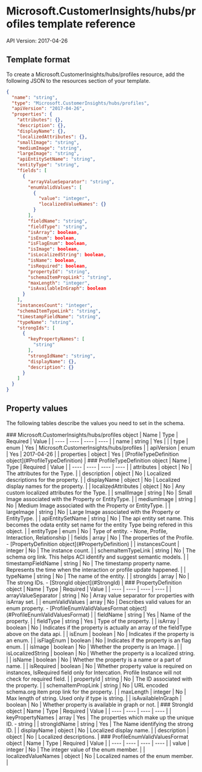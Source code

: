 # Microsoft.CustomerInsights/hubs/profiles template reference
API Version: 2017-04-26
## Template format

To create a Microsoft.CustomerInsights/hubs/profiles resource, add the following JSON to the resources section of your template.

```json
{
  "name": "string",
  "type": "Microsoft.CustomerInsights/hubs/profiles",
  "apiVersion": "2017-04-26",
  "properties": {
    "attributes": {},
    "description": {},
    "displayName": {},
    "localizedAttributes": {},
    "smallImage": "string",
    "mediumImage": "string",
    "largeImage": "string",
    "apiEntitySetName": "string",
    "entityType": "string",
    "fields": [
      {
        "arrayValueSeparator": "string",
        "enumValidValues": [
          {
            "value": "integer",
            "localizedValueNames": {}
          }
        ],
        "fieldName": "string",
        "fieldType": "string",
        "isArray": boolean,
        "isEnum": boolean,
        "isFlagEnum": boolean,
        "isImage": boolean,
        "isLocalizedString": boolean,
        "isName": boolean,
        "isRequired": boolean,
        "propertyId": "string",
        "schemaItemPropLink": "string",
        "maxLength": "integer",
        "isAvailableInGraph": boolean
      }
    ],
    "instancesCount": "integer",
    "schemaItemTypeLink": "string",
    "timestampFieldName": "string",
    "typeName": "string",
    "strongIds": [
      {
        "keyPropertyNames": [
          "string"
        ],
        "strongIdName": "string",
        "displayName": {},
        "description": {}
      }
    ]
  }
}
```
## Property values

The following tables describe the values you need to set in the schema.

<a id="Microsoft.CustomerInsights/hubs/profiles" />
### Microsoft.CustomerInsights/hubs/profiles object
|  Name | Type | Required | Value |
|  ---- | ---- | ---- | ---- |
|  name | string | Yes |  |
|  type | enum | Yes | Microsoft.CustomerInsights/hubs/profiles |
|  apiVersion | enum | Yes | 2017-04-26 |
|  properties | object | Yes | [ProfileTypeDefinition object](#ProfileTypeDefinition) |


<a id="ProfileTypeDefinition" />
### ProfileTypeDefinition object
|  Name | Type | Required | Value |
|  ---- | ---- | ---- | ---- |
|  attributes | object | No | The attributes for the Type. |
|  description | object | No | Localized descriptions for the property. |
|  displayName | object | No | Localized display names for the property. |
|  localizedAttributes | object | No | Any custom localized attributes for the Type. |
|  smallImage | string | No | Small Image associated with the Property or EntityType. |
|  mediumImage | string | No | Medium Image associated with the Property or EntityType. |
|  largeImage | string | No | Large Image associated with the Property or EntityType. |
|  apiEntitySetName | string | No | The api entity set name. This becomes the odata entity set name for the entity Type being refered in this object. |
|  entityType | enum | No | Type of entity. - None, Profile, Interaction, Relationship |
|  fields | array | No | The properties of the Profile. - [PropertyDefinition object](#PropertyDefinition) |
|  instancesCount | integer | No | The instance count. |
|  schemaItemTypeLink | string | No | The schema org link. This helps ACI identify and suggest semantic models. |
|  timestampFieldName | string | No | The timestamp property name. Represents the time when the interaction or profile update happened. |
|  typeName | string | No | The name of the entity. |
|  strongIds | array | No | The strong IDs. - [StrongId object](#StrongId) |


<a id="PropertyDefinition" />
### PropertyDefinition object
|  Name | Type | Required | Value |
|  ---- | ---- | ---- | ---- |
|  arrayValueSeparator | string | No | Array value separator for properties with isArray set. |
|  enumValidValues | array | No | Describes valid values for an enum property. - [ProfileEnumValidValuesFormat object](#ProfileEnumValidValuesFormat) |
|  fieldName | string | Yes | Name of the property. |
|  fieldType | string | Yes | Type of the property. |
|  isArray | boolean | No | Indicates if the property is actually an array of the fieldType above on the data api. |
|  isEnum | boolean | No | Indicates if the property is an enum. |
|  isFlagEnum | boolean | No | Indicates if the property is an flag enum. |
|  isImage | boolean | No | Whether the property is an Image. |
|  isLocalizedString | boolean | No | Whether the property is a localized string. |
|  isName | boolean | No | Whether the property is a name or a part of name. |
|  isRequired | boolean | No | Whether property value is required on instances, IsRequired field only for Intercation. Profile Instance will not check for required field. |
|  propertyId | string | No | The ID associated with the property. |
|  schemaItemPropLink | string | No | URL encoded schema.org item prop link for the property. |
|  maxLength | integer | No | Max length of string. Used only if type is string. |
|  isAvailableInGraph | boolean | No | Whether property is available in graph or not. |


<a id="StrongId" />
### StrongId object
|  Name | Type | Required | Value |
|  ---- | ---- | ---- | ---- |
|  keyPropertyNames | array | Yes | The properties which make up the unique ID. - string |
|  strongIdName | string | Yes | The Name identifying the strong ID. |
|  displayName | object | No | Localized display name. |
|  description | object | No | Localized descriptions. |


<a id="ProfileEnumValidValuesFormat" />
### ProfileEnumValidValuesFormat object
|  Name | Type | Required | Value |
|  ---- | ---- | ---- | ---- |
|  value | integer | No | The integer value of the enum member. |
|  localizedValueNames | object | No | Localized names of the enum member. |

